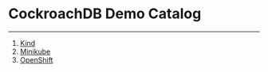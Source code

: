 # CockroachDB Demo Catalog

---

1. [Kind](kind/KIND.md)
2. [Minikube](minikube/MINIKUBE.md)
3. [OpenShift](openshift/OPENSHIFT.md)